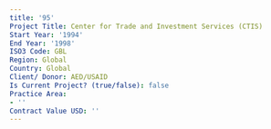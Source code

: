```yaml
---
title: '95'
Project Title: Center for Trade and Investment Services (CTIS)
Start Year: '1994'
End Year: '1998'
ISO3 Code: GBL
Region: Global
Country: Global
Client/ Donor: AED/USAID
Is Current Project? (true/false): false
Practice Area:
- ''
Contract Value USD: ''
---
```


